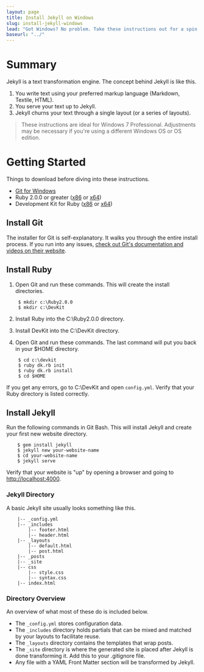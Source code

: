 ```yaml
---
layout: page
title: Install Jekyll on Windows
slug: install-jekyll-windows
lead: "Got Windows? No problem. Take these instructions out for a spin."
baseurl: "../"
---
```


# Summary

Jekyll is a text transformation engine. The concept behind Jekyll is like this.

1. You write text using your preferred markup language (Markdown, Textile, HTML).
2. You serve your text up to Jekyll.
3. Jekyll churns your text through a single layout (or a series of layouts).

> These instructions are ideal for Windows 7 Professional. Adjustments may be necessary if you're using a different Windows OS or OS edition.

# Getting Started

Things to download before diving into these instructions.

- [Git for Windows](http://code.google.com/p/msysgit/downloads/detail?name=Git-1.8.4-preview20130916.exe&can=2&q=full+installer+official+git)
- Ruby 2.0.0 or greater ([x86](http://dl.bintray.com/oneclick/rubyinstaller/rubyinstaller-2.0.0-p247.exe?direct) or [x64](http://dl.bintray.com/oneclick/rubyinstaller/rubyinstaller-2.0.0-p247-x64.exe?direct))
- Development Kit for Ruby ([x86](http://rubyforge.org/frs/download.php/76805/DevKit-mingw64-32-4.7.2-20130224-1151-sfx.exe) or [x64](http://rubyforge.org/frs/download.php/76808/DevKit-mingw64-64-4.7.2-20130224-1432-sfx.exe))

## Install Git

The installer for Git is self-explanatory. It walks you through the entire install process. If you run into any issues, [check out Git's documentation and videos on their website](http://git-scm.com/doc).


## Install Ruby

1. Open Git and run these commands. This will create the install directories.
        
        $ mkdir c:\Ruby2.0.0
        $ mkdir c:\DevKit

2. Install Ruby into the C:\Ruby2.0.0 directory.
3. Install DevKit into the C:\DevKit directory.
4. Open Git and run these commands. The last command will put you back in your $HOME directory.

        $ cd c:\devkit
        $ ruby dk.rb init
        $ ruby dk.rb install
        $ cd $HOME

If you get any errors, go to C:\DevKit and open `config.yml`. Verify that your Ruby directory is listed correctly.

## Install Jekyll

Run the following commands in Git Bash. This will install Jekyll and create your first new website directory.

        $ gem install jekyll
        $ jekyll new your-website-name
        $ cd your-website-name
        $ jekyll serve

Verify that your website is "up" by opening a browser and going to [http://localhost:4000](http://localhost:4000).

### Jekyll Directory

A basic Jekyll site usually looks something like this.

        |-- _config.yml
        |-- _includes
            |-- footer.html
            |-- header.html
        |-- _layouts
            |-- default.html
            |-- post.html
        |-- _posts
        |-- _site
        |-- css
            |-- style.css
            |-- syntax.css
        |-- index.html


### Directory Overview

An overview of what most of these do is included below.

- The `_config.yml` stores configuration data.
- The `_includes` directory holds partials that can be mixed and matched by your layouts to facilitate reuse.
- The `_layouts` directory contains the templates that wrap posts.
- The `_site` directory is where the generated site is placed after Jekyll is done transforming it. Add this to your .gitignore file.
- Any file with a YAML Front Matter section will be transformed by Jekyll.

